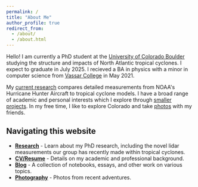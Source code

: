 ```yaml
---
permalink: /
title: "About Me"
author_profile: true
redirect_from: 
  - /about/
  - /about.html
---
```


Hello! I am currently a PhD student at the [University of Colorado Boulder](https://www.colorado.edu/) studying the structure and impacts of North Atlantic tropical cyclones. I expect to graduate in July 2025. I recieved a BA in physics with a minor in computer science from [Vassar College](https://www.vassar.edu/) in May 2021.

My [current research](/current-research) compares detailed measurements from NOAA's Hurricane Hunter Aircraft to tropical cyclone models. I have a broad range of academic and personal interests which I explore through [smaller projects](/blog). In my free time, I like to explore Colorado and take [photos](/photography) with my friends. 

## Navigating this website

* **[Research](/portfolio)** - Learn about my PhD research, including the novel lidar measurements our group has recently made within tropical cyclones.
* **[CV/Resume](/cv)** - Details on my academic and professional background.
* **[Blog](/blog)** - A collection of notebooks, essays, and other work on various topics.
* **[Photography](/photography)** -  Photos from recent adventures.